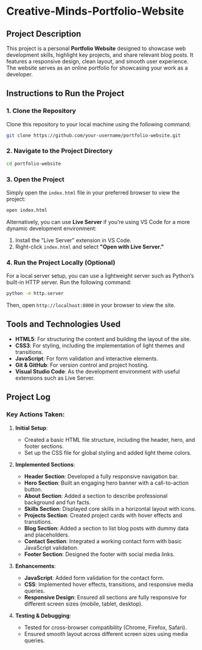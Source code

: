 
# **Creative-Minds-Portfolio-Website**

## **Project Description**
This project is a personal **Portfolio Website** designed to showcase web development skills, highlight key projects, and share relevant blog posts. It features a responsive design, clean layout, and smooth user experience. The website serves as an online portfolio for showcasing your work as a developer.

## **Instructions to Run the Project**

### **1. Clone the Repository**
Clone this repository to your local machine using the following command:

```bash
git clone https://github.com/your-username/portfolio-website.git
```

### **2. Navigate to the Project Directory**
```bash
cd portfolio-website
```

### **3. Open the Project**
Simply open the `index.html` file in your preferred browser to view the project:

```bash
open index.html
```

Alternatively, you can use **Live Server** if you’re using VS Code for a more dynamic development environment:
1. Install the "Live Server" extension in VS Code.
2. Right-click `index.html` and select **"Open with Live Server."**

### **4. Run the Project Locally (Optional)**
For a local server setup, you can use a lightweight server such as Python’s built-in HTTP server. Run the following command:
```bash
python -m http.server
```
Then, open `http://localhost:8000` in your browser to view the site.

## **Tools and Technologies Used**

- **HTML5**: For structuring the content and building the layout of the site.
- **CSS3**: For styling, including the implementation of light themes and transitions.
- **JavaScript**: For form validation and interactive elements.
- **Git & GitHub**: For version control and project hosting.
- **Visual Studio Code**: As the development environment with useful extensions such as Live Server.

## **Project Log**

### **Key Actions Taken:**

1. **Initial Setup**:
   - Created a basic HTML file structure, including the header, hero, and footer sections.
   - Set up the CSS file for global styling and added light theme colors.

2. **Implemented Sections**:
   - **Header Section**: Developed a fully responsive navigation bar.
   - **Hero Section**: Built an engaging hero banner with a call-to-action button.
   - **About Section**: Added a section to describe professional background and fun facts.
   - **Skills Section**: Displayed core skills in a horizontal layout with icons.
   - **Projects Section**: Created project cards with hover effects and transitions.
   - **Blog Section**: Added a section to list blog posts with dummy data and placeholders.
   - **Contact Section**: Integrated a working contact form with basic JavaScript validation.
   - **Footer Section**: Designed the footer with social media links.

3. **Enhancements**:
   - **JavaScript**: Added form validation for the contact form.
   - **CSS**: Implemented hover effects, transitions, and responsive media queries.
   - **Responsive Design**: Ensured all sections are fully responsive for different screen sizes (mobile, tablet, desktop).

4. **Testing & Debugging**:
   - Tested for cross-browser compatibility (Chrome, Firefox, Safari).
   - Ensured smooth layout across different screen sizes using media queries.
